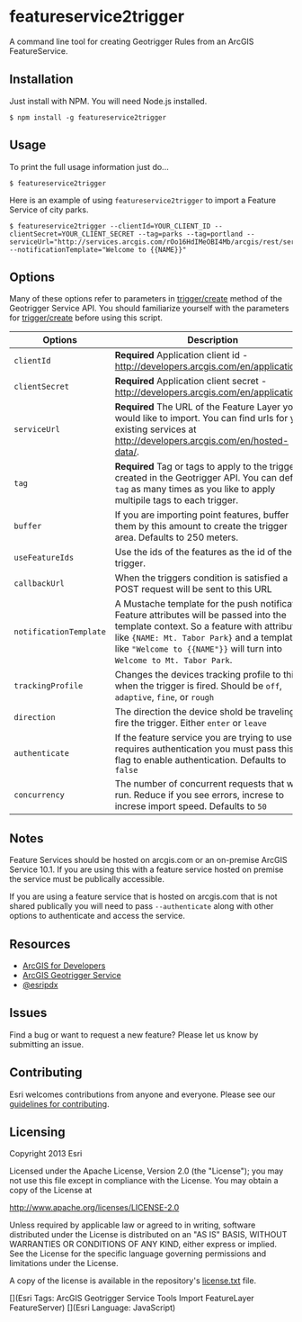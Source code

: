 # featureservice2trigger

A command line tool for creating Geotrigger Rules from an ArcGIS FeatureService.

## Installation

Just install with NPM. You will need Node.js installed.

```
$ npm install -g featureservice2trigger
```

## Usage

To print the full usage information just do...

```
$ featureservice2trigger
```

Here is an example of using `featureservice2trigger` to import a Feature Service of city parks.

```
$ featureservice2trigger --clientId=YOUR_CLIENT_ID --clientSecret=YOUR_CLIENT_SECRET --tag=parks --tag=portland --serviceUrl="http://services.arcgis.com/rOo16HdIMeOBI4Mb/arcgis/rest/services/Parks_pdx/FeatureServer/0" --notificationTemplate="Welcome to {{NAME}}"
```

## Options

Many of these options refer to parameters in [trigger/create](https://developers.arcgis.com/en/geotrigger-service/api-reference/trigger-create/) method of the Geotrigger Service API. You should familiarize yourself with the parameters for [trigger/create](https://developers.arcgis.com/en/geotrigger-service/api-reference/trigger-create/) before using this script.

Options | Description
--- | ---
`clientId` | **Required** Application client id - http://developers.arcgis.com/en/applications/.
`clientSecret` | **Required** Application client secret - http://developers.arcgis.com/en/applications/.
`serviceUrl` | **Required** The URL of the Feature Layer you would like to import. You can find urls for your existing services at http://developers.arcgis.com/en/hosted-data/.
`tag` | **Required** Tag or tags to apply to the triggers created in the Geotrigger API. You can define `tag` as many times as you like to apply multipile tags to each trigger.
`buffer` | If you are importing point features, buffer them by this amount to create the trigger area. Defaults to 250 meters.
`useFeatureIds` | Use the ids of the features as the id of the trigger.
`callbackUrl` | When the triggers condition is satisfied a POST request will be sent to this URL
`notificationTemplate` |  A Mustache template for the push notification. Feature attributes will be passed into the template context. So a feature with attributes like `{NAME: Mt. Tabor Park}` and a template like `"Welcome to {{NAME"}}` will turn into `Welcome to Mt. Tabor Park`.
`trackingProfile` | Changes the devices tracking profile to this when the trigger is fired. Should be `off`, `adaptive`, `fine`, or `rough`
`direction` | The direction the device shold be traveling to fire the trigger. Either `enter` or `leave`
`authenticate` | If the feature service you are trying to use requires authentication you must pass this flag to enable authentication. Defaults to `false`
`concurrency` | The number of concurrent requests that will run. Reduce if you see errors, increse to increse import speed. Defaults to `50`

## Notes

Feature Services should be hosted on arcgis.com or an on-premise ArcGIS Service 10.1. If you are using this with a feature service hosted on premise the service must be publically accessible.

If you are using a feature service that is hosted on arcgis.com that is not shared publically you will need to pass `--authenticate` along with other options to authenticate and access the service.

## Resources

* [ArcGIS for Developers](https://developers.arcgis.com)
* [ArcGIS Geotrigger Service](https://developers.arcgis.com/en/geotrigger-service/)
* [@esripdx](https://twitter.com/esripdx)

## Issues

Find a bug or want to request a new feature?  Please let us know by submitting an issue.

## Contributing

Esri welcomes contributions from anyone and everyone. Please see our [guidelines for contributing](https://github.com/esri/contributing).

## Licensing
Copyright 2013 Esri

Licensed under the Apache License, Version 2.0 (the "License");
you may not use this file except in compliance with the License.
You may obtain a copy of the License at

   http://www.apache.org/licenses/LICENSE-2.0

Unless required by applicable law or agreed to in writing, software
distributed under the License is distributed on an "AS IS" BASIS,
WITHOUT WARRANTIES OR CONDITIONS OF ANY KIND, either express or implied.
See the License for the specific language governing permissions and
limitations under the License.

A copy of the license is available in the repository's [license.txt](https://github.com/Esri/featureservice2trigger/master/license.txt) file.

[](Esri Tags: ArcGIS Geotrigger Service Tools Import FeatureLayer FeatureServer)
[](Esri Language: JavaScript)